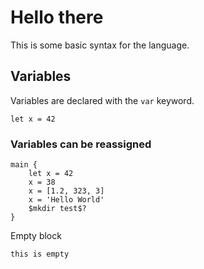 # Hello there

This is some basic syntax for the language.

## Variables

Variables are declared with the `var` keyword.

```ab
let x = 42
```

### Variables can be reassigned

```ab
main {
    let x = 42
    x = 38
    x = [1.2, 323, 3]
    x = 'Hello World'
    $mkdir test$?
}
```

Empty block

```
this is empty
```
